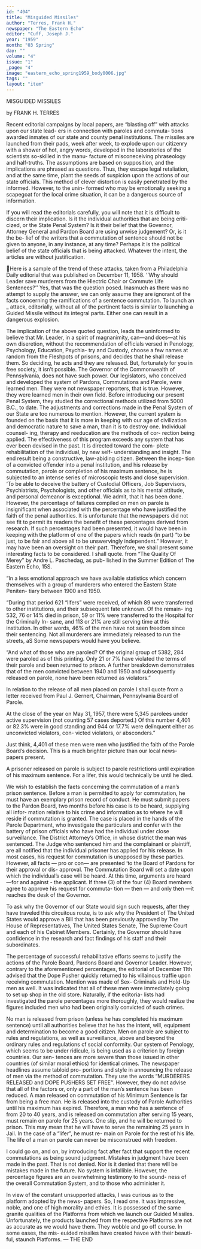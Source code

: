 ```yaml
---
id: "404"
title: "Misguided Missiles"
author: "Terres, Frank H."
newspaper: "The Eastern Echo"
editor: "Cuff, Joseph J."
year: "1959"
month: "03 Spring"
day: ""
volume: "4"
issue: "1"
_page: "4"
image: "eastern_echo_spring1959_body0006.jpg"
tags: ""
layout: "item"
---
```

MISGUIDED MISSILES

by FRANK H. TERRES

Recent editorial campaigns by local papers, are
“blasting off” with attacks upon our state lead-
ers in connection with paroles and commuta-
tions awarded inmates of our state and county penal
institutions. The missiles are launched from their
pads, week after week, to explode upon our citizenry
with a shower of hot, angry words, developed in the
laboratories of the scientists so-skilled in the manu-
facture of misconeceiving phraseology and half-truths.
The assumptions are based on supposition, and the
implications are phrased as questions. Thus, they
escape legal retaliation, and at the same time, plant
the seeds of suspicion upon the actions of our state
officials. This method of clever distortion is easily
penetrated by the informed. However, to the unin-
formed who may be emotionally seeking a scapegoat
for the local crime situation, it can be a dangerous
source of information.

If you will read the editorials carefully, you
will note that it is difficult to discern their implication.
Is it the individual authorities that are being eriti-
cized, or the State Penal System? Is it their belief
that the Governor, Attorney General and Pardon
Board are using unwise judgement? Or, is it the be-
lief of the writers that a commutation of sentence
should not be given to anyone, in any instance, at any
time? Perhaps it is the political belief of the state
officials that is being attacked. Whatever the intent,
the articles are without justification.

Here is a sample of the trend of these attacks,
taken from a Philadelphia Daily editorial that was
published on December 11, 1958. ‘‘Why should
Leader save murderers from the Hlectric Chair or
Commute Life Sentenees?’’ Yes, that was the
question posed. Inasmuch as there was no attempt
to supply the answer, we can only assume they are
ignorant of the facts concerning the ramifications of
a sentence commutation. To launch an _ attack,
editorially, without all of the pertinent facts is
similar to launching a Guided Missile without its
integral parts. Either one can result in a dangerous
explosion.

The implication of the above quoted question,
leads the uninformed to believe that Mr. Leader, in
a spirit of magnanimity, can—and does—at his own
diseretion, without the recommendation of officials
versed in Penology, Psychology, Education, Psychia-
try and Custody, choose a few names at random from
the Fleshpots of prisons, and decides that he shall
release them. So deciding, he acts and they are
released. But, fortunately for you in free society,
it isn’t possible. The Governor of the Commonwealth
of Pennsylvania, does not have such power. Our
legislators, who conceived and developed the system
of Pardons, Commutations and Parole, were learned
men. They were not newspaper reporters, that is
true. However, they were learned men in their own
field. Before introducing our present Penal System,
they studied the correctional methods utilized from
5000 B.C., to date. The adjustments and corrections
made in the Penal System of our State are too
numerous to mention. However, the current system
is founded on the basis that it is more in keeping with
our age of civilization and democratic nature to save
a man, than it is to destroy one. Individual counsel-
ing, therapy and reeducation are the methods of cor-
rection being applied. The effectiveness of this
program exceeds any system that has ever been
devised in the past. It is directed toward the com-
plete rehabilitation of the individual, by new self-
understanding and insight. The end result being a
constructive, law-abiding citizen. Between the incep-
tion of a convicted offender into a penal institution,
and his release by commutation, parole or completion
of his maximum sentence, he is subjected to an intense
series of microscopic tests and close supervision. ‘To
be able to deceive the battery of Custodial Officers,
Job Supervisors, Psychiatrists, Psychologists, and
other officials as to his mental attitude, and personal
demeanor is exceptional. We admit, that it has
been done. However, the percentage of failures
compiled on men on parole is insignificant when
associated with the percentage who have justified the
faith of the penal authorities. It is unfortunate that
the newspapers did not see fit to permit its readers
the benefit of these percentages derived from research.
If such percentages had been presented, it would have
been in keeping with the platform of one of the
papers which reads (in part) “to be just, to be fair
and above all to be unswervingly independent.”
However, it may have been an oversight on their
part. Therefore, we shall present some interesting
facts to be considered. I shall quote. from “The
Quality Of Merey” by Andre L. Paschedag, as pub-
lished in the Summer Edition of The Eastern Echo,
15S.

“In a less emotional approach we have available
statistics which concern themselves with a group of
murderers who entered the Eastern State Peniten-
tiary between 1900 and 1950.

“During that period 621 “lifers” were received,
of which 89 were transferred to other institutions,
and their subsequent fate unknown. Of the remain-
ing 532, 76 or 14% died in prison, 59 or 11% were
transferred to the Hospital for the Criminally In-
sane, and 113 or 21% are still serving time at this
institution. In other words, 46% of the men have
not seen freedom since their sentencing. Not all
murderers are immediately released to run the
streets, aS Some newspapers would have you believe.

“And what of those who are paroled? Of the
original group of 5382, 284 were paroled as of this
printing. Only 21 or 7% have violated the terms of
their parole and been returned to prison. A further
breakdown demonstrates that of the men convicted
between 1940 and 1950 and subsequently released on
parole, none have been returned as violators.”

In relation to the release of all men placed on
parole I shall quote from a letter received from
Paul J. Gernert, Chairman, Pennsylvania Board of
Parole.

At the close of the year on May 31, 1957, there
were 5,345 parolees under active supervision (not
counting 57 cases deported.) Of this number 4,401
or 82.3% were in good standing and 944 or 17.7%
were delinquent either as unconvicted violators, con-
victed violators, or absconders.”

Just think, 4,401 of these men were men who
justified the faith of the Parole Board’s decision.
This is a much brighter picture than our local news-
papers present.

A prisoner released on parole is subject to
parole restrictions until expiration of his maximum
sentence. For a lifer, this would technically be until
he died.

We wish to establish the faets concerning the
commutation of a man’s prison sentence. Before a
man is permitted to apply for commutation, he must
have an exemplary prison record of conduct. He
must submit papers to the Pardon Board, two months
before his case is to be heard, supplying all infor-
mation relative to his crime and information as to
where he will reside if commutation is granted. The
case is placed in the hands of the Parole Department,
who investigate the particulars and confer with the
battery of prison officials who have had the individual
under close surveillance. The District Attorney’s
Office, in whose district the man was sentenced. The
Judge who sentenced him and the complainant or
plaintiff, are all notified that the individual prisoner
has applied for his release. In most cases, his request
for commutation is unopposed by these parties.
However, all facts — pro or con— are presented ‘to
the Board of Pardons for their approval or dis-
approval. The Commutation Board will set a date
upon which the individual’s case will be heard. At
this time, arguments are heard—for and against - the
applicant. If three (3) of the four (4) Board
members agree to approve his request for commuta-
tion — then — and only then —it reaches the desk
of the Governor. 

To ask why the Governor of our State would sign
such requests, after they have traveled this circuitous
route, is to ask why the President of The United
States would approve a Bill that has been previously
approved by The House of Representatives, The
United States Senate, The Supreme Court and each
of his Cabinet Members. Certainly, the Governor
should have confidence in the research and fact
findings of his staff and their subordinates.

The percentage of successful rehabilitative efforts
seems to justify the actions of the Parole Board,
Pardons Board and Governor Leader. However,
contrary to the aforementioned percentages, the
editorial of December 11th advised that the Dope
Pusher quickly returned to his villainous traffie upon
receiving commutation. Mention was made of Sex-
Criminals and Hold-Up men as well. It was indicated
that all of these men were immediately going to set
up shop in the old store. Naturally, if the editoria-
lists had investigated the parole percentages more
thoroughly, they would realize the figures included
men who had been originally convicted of such
crimes.

No man is released from prison (unless he has
completed his maximum sentence) until all authorities
believe that he has the intent, will, equipment and
determination to become a good citizen. Men on
parole are subject to rules and regulations, as well as
surveillance, above and beyond the ordinary rules
and regulations cf social conformity. Our system of
Penology, which seems to be under ridicule, is being
used as a criterion by foreign countries. Our sen-
tences are more severe than those issued in other
countries (of similar moral ethics) for identical
crimes. The newspaper headlines assume tabloid pro-
portions and style in announcing the release of men
via the method of commutation. They use the
words “MURDERERS RELEASED and DOPE
PUSHERS SET FREE’’. However, they do not
advise that all of the factors or, only a part of the
man’s sentence has been reduced. A man released
on commutation of his Minimum Sentence is far
from being a free man. He is released into the
custody of Parole Authorities until his maximum has
expired. Therefore, a man who has a sentence of from
20 to 40 years, and is released on commutation after
serving 15 years, must remain on parole for 25 years.
One slip, and he will be returned to prison. This
may mean that he will have to serve the remaining 25
years in Jail. In the case of a “lifer”, he must re-
main on Parole for the rest of his life. The life of a
man on parole can never be misconstrued with
freedom.

I could go on, and on, by introducing fact after
fact that support the recent commutations as being
sound judgment. Mistakes in judgment have been
made in the past. That is not denied. Nor is it
denied that there will be mistakes made in the future.
No system is infallible. However, the percentage
figures are an overwhelming testimony to the sound-
ness of the overall Commutation System, and to those
who administer it.

In view of the constant unsupported attacks, I
was curious as to the platform adopted by the news-
papers. So, I read one. It was impressive, noble,
and one of high morality and ethies. It is possessed
of the same granite qualities of the Platforms from
which we launch our Guided Missiles. Unfortunately,
the products launched from the respective Platforms
are not as accurate as we would have them. They
wobble and go off course. In some eases, the mis-
euided missiles have created havoe with their beauti-
ful, staunch Platforms. — THE END
